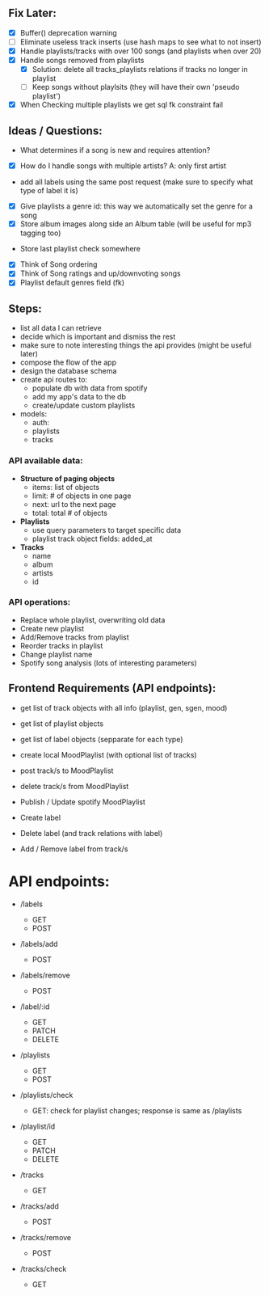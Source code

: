## Fix Later:

- [x] Buffer() deprecation warning 
- [ ] Eliminate useless track inserts (use hash maps to see what to not insert)
- [x] Handle playlists/tracks with over 100 songs (and playlists when over 20)
- [x] Handle songs removed from playlists
  - [x] Solution: delete all tracks_playlists relations if tracks no longer in playlist
  - [ ] Keep songs without playlsits (they will have their own 'pseudo playlist')
- [x] When Checking multiple playlists we get sql fk constraint fail

## Ideas / Questions:

- What determines if a song is new and requires attention?
- [x] How do I handle songs with multiple artists? A: only first artist
- add all labels using the same post request (make sure to specify what type of label it is)
- [x] Give playlists a genre id: this way we automatically set the genre for a song
- [x] Store album images along side an Album table (will be useful for mp3 tagging too)
- Store last playlist check somewhere
- [x] Think of Song ordering
- [x] Think of Song ratings and up/downvoting songs
- [x] Playlist default genres field (fk)

## Steps:

- list all data I can retrieve
- decide which is important and dismiss the rest
- make sure to note interesting things the api provides (might be useful later)
- compose the flow of the app
- design the database schema
- create api routes to:
  - populate db with data from spotify
  - add my app's data to the db
  - create/update custom playlists
- models: 
  - auth:
  - playlists
  - tracks

### API available data:

- **Structure of paging objects**
  - items: list of objects
  - limit: # of objects in one page
  - next: url to the next page
  - total: total # of objects
- **Playlists**
  - use query parameters to target specific data
  - playlist track object fields: added_at
- **Tracks**
  - name
  - album
  - artists
  - id

### API operations:

- Replace whole playlist, overwriting old data
- Create new playlist
- Add/Remove tracks from playlist
- Reorder tracks in playlist
- Change playlist name
- Spotify song analysis (lots of interesting parameters)

## Frontend Requirements (API endpoints):

- get list of track objects with all info (playlist, gen, sgen, mood)

- get list of playlist objects

- get list of label objects (sepparate for each type)

  

- create local MoodPlaylist (with optional list of tracks)

- post track/s to MoodPlaylist

- delete track/s from MoodPlaylist

- Publish / Update spotify MoodPlaylist

- Create label

- Delete label (and track relations with label)

- Add / Remove label from track/s

# API endpoints:

- /labels
  - GET
  - POST
- /labels/add
  - POST
- /labels/remove
  - POST
- /label/:id
  - GET
  - PATCH
  - DELETE

- /playlists
  - GET
  - POST
- /playlists/check
  - GET: check for playlist changes; response is same as /playlists
- /playlist/id
  - GET
  - PATCH
  - DELETE

- /tracks
  - GET
- /tracks/add
  - POST
- /tracks/remove
  - POST
- /tracks/check
  - GET

